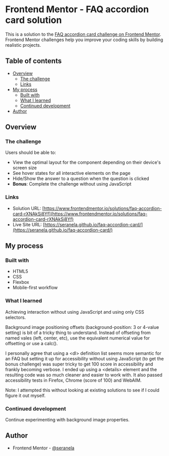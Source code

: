 # Frontend Mentor - FAQ accordion card solution

This is a solution to the [FAQ accordion card challenge on Frontend Mentor](https://www.frontendmentor.io/challenges/faq-accordion-card-XlyjD0Oam). Frontend Mentor challenges help you improve your coding skills by building realistic projects. 

## Table of contents

- [Overview](#overview)
  - [The challenge](#the-challenge)
  - [Links](#links)
- [My process](#my-process)
  - [Built with](#built-with)
  - [What I learned](#what-i-learned)
  - [Continued development](#continued-development)
- [Author](#author)

## Overview

### The challenge

Users should be able to:

- View the optimal layout for the component depending on their device's screen size
- See hover states for all interactive elements on the page
- Hide/Show the answer to a question when the question is clicked
- **Bonus**: Complete the challenge without using JavaScript

### Links

- Solution URL: [https://www.frontendmentor.io/solutions/faq-accordion-card-rXNAkSj8Yf](https://www.frontendmentor.io/solutions/faq-accordion-card-rXNAkSj8Yf)
- Live Site URL: [https://seranela.github.io/faq-accordion-card/](https://seranela.github.io/faq-accordion-card/)

## My process

### Built with

- HTML5
- CSS
- Flexbox
- Mobile-first workflow

### What I learned

Achieving interaction without using JavaScript and using only CSS selectors.

Background image positioning offsets (background-position: 3 or 4-value setting) is bit of a tricky thing to understand. Instead of offseting from named vales (left, center, etc), use the equivalent numerical value for offsetting or use a calc().

I personally agree that using a &lt;dl&gt; definition list seems more semantic for an FAQ but setting it up for accessibility without using JavaScript (to get the bonus challenge) was super tricky to get 100 score in accessibility and frankly becoming verbose. I ended up using a &lt;details&gt; element and the resulting code was so much cleaner and easier to work with. It also passed accessibility tests in Firefox, Chrome (score of 100) and WebAIM.

Note: I attempted this without looking at existing solutions to see if I could figure it out myself.

### Continued development

Continue experimenting with background image properties.

## Author

- Frontend Mentor - [@seranela](https://www.frontendmentor.io/profile/seranela)